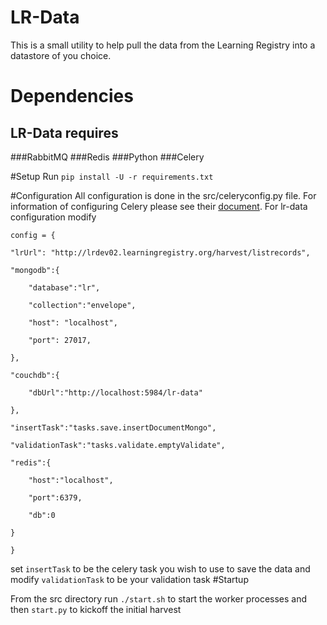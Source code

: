 # LR-Data
This is a small utility to help pull the data from the Learning Registry into a datastore of you choice.

# Dependencies
## LR-Data requires 
###RabbitMQ
###Redis
###Python
###Celery

#Setup
Run `pip install -U -r requirements.txt`

#Configuration
All configuration is done in the src/celeryconfig.py file.  For information of configuring Celery please see their [document](http://celery.readthedocs.org/en/latest/index.html).  For lr-data configuration modify 

    config = {

	"lrUrl": "http://lrdev02.learningregistry.org/harvest/listrecords",

	"mongodb":{	

		"database":"lr",

		"collection":"envelope",

		"host": "localhost",

		"port": 27017,

	},

	"couchdb":{

		"dbUrl":"http://localhost:5984/lr-data"

	},

	"insertTask":"tasks.save.insertDocumentMongo",

	"validationTask":"tasks.validate.emptyValidate",

	"redis":{

		"host":"localhost",

		"port":6379,

		"db":0

	}

    }

set `insertTask` to be the celery task you wish to use to save the data and modify `validationTask` to be your validation task
#Startup

From the src directory run ```./start.sh``` to start the worker processes and then ```start.py``` to kickoff the initial harvest

